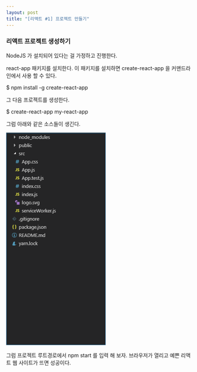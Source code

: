 ```yaml
---
layout: post
title: "[리액트 #1] 프로젝트 만들기"
---
```


### 리액트 프로젝트 생성하기

NodeJS 가 설치되어 있다는 걸 가정하고 진행한다.

react-app 패키지를 설치한다. 이 패키지를 설치하면 create-react-app 을 커맨드라인에서 사용 할 수 있다.

\$ npm install -g create-react-app

그 다음 프로젝트를 생성한다.

\$ create-react-app my-react-app

그럼 아래와 같은 소스들이 생긴다.

![리액트_앱_이미지](/images/react-app/create-react-app.png)

그럼 프로젝트 루트경로에서 npm start 를 입력 해 보자. 브라우저가 열리고 예쁜 리액트 웹 사이트가 뜨면 성공이다.
